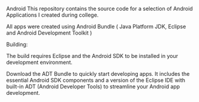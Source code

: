 Android
This repository contains the source code for a selection of Android Applications I created during college.

All apps were created using Android Bundle ( Java Platform JDK, Eclipse and Android Development Toolkit )

Building:

The build requires Eclipse and the Android SDK to be installed in your development environment.

Download the ADT Bundle to quickly start developing apps. It includes the essential Android SDK components and a version of the Eclipse IDE with built-in ADT (Android Developer Tools) to streamline your Android app development.